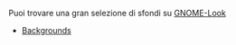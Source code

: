 <!--
.. link:
.. description:
.. tags: Backgrounds
.. date: 2014-02-24 17:32:07
.. title: Backgrounds
.. slug: backgrounds
-->

Puoi trovare una gran selezione di sfondi su [GNOME-Look](http://gnome-look.org)

  * [Backgrounds](http://gnome-look.org/index.php?xcontentmode=170x171x172x173x174x175x176x177x178x179)
